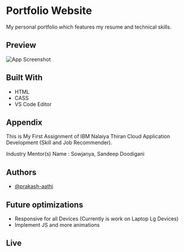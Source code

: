 
# Portfolio Website 

My personal portfolio which features my resume and technical skills.




## Preview

![App Screenshot](https://via.placeholder.com/468x300?text=App+Screenshot+Here)


## Built With

 - HTML 
 - CASS
 - VS Code Editor

## Appendix

This is My First Assignment of IBM Nalaiya Thiran  Cloud Application Development
(Skill and Job Recommender).

Industry Mentor(s) Name : Sowjanya, Sandeep Doodigani


## Authors

- [@prakash-aathi](https://github.com/prakash-aathi)


## Future optimizations

- Responsive for all Devices (Currently is work on Laptop Lg Devices)
- Implement JS and more animations

## Live

